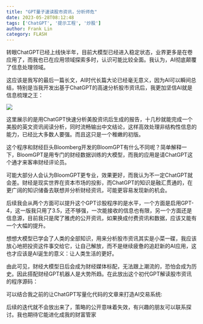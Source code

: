 ```yaml
---
title: "GPT量子速读股市资讯，分析师危"
date: 2023-05-28T08:12:48
tags: ['ChatGPT', '提示工程', '炒股']
author: Frank Lin
category: FLASH
---
```


转眼ChatGPT已经上线快半年，目前大模型已经进入稳定状态，业界更多是在卷应用了，而我也已在应用领域探索多时，认识可能比较全面。我认为，AI彻底颠覆了信息处理领域。

这应该是我写的最后一篇长文，AI时代长篇大论已经毫无意义，因为AI可以瞬间总结，特别是当我开发出基于ChatGPT的高速分析股市资讯后，我更加坚信AI就是信息梳理之王：

![](https://pic3.zhimg.com/v2-ef6470340f0ccd28b6f0b742be043bb6_b.jpg)

这里展示的是用ChatGPT快速分析美股资讯后生成的报告，十几秒就能完成一个美股的英文资讯阅读分析，同时流畅输出中文结论，这样高效处理非结构性信息的能力，已经比大多数人要强。而且这只是一个稚嫩的初版。

这个程序和财经巨头Bloomberg开发的BloomGPT有什么不同呢？简单解释一下，BloomGPT是用专门的财经数据训练的大模型，而我的应用是请ChatGPT这个通才来客串财经评论员。

可能大部分人会认为BloomGPT更专业，效果更好，而我认为不一定ChatGPT就会差。财经是现实世界在资本市场的投影，而ChatGPT的知识是融汇贯通的，在更广阔的知识储备去联想并分析财经资讯，可能更容易发现新的机会。

后续我会从两个方面可以提升这个GPT诊股程序的是水平，一个方面是启用GPT-4，这一版我只用了3.5，还不够强，一次能接收的信息也有限，另一个方面还是信息源，目前我只是爬了雅虎的公开资讯，如果换成付费资讯和数据，应该又能有一个大幅的提升。

想想大模型已学会了人类的全部知识，用来分析股市资讯其实是小菜一碟，我应该放心地把投资这件事交给它，让自己解放，而不是继续疲惫的追赶新的AI应用，这也才应该是AI诞生的意义：让人类生活的更好。

由此可见，财经大模型日后会成为财经媒体标配，无法跟上潮流的，恐怕会成为历史。因此搭配财经GPT机器人是大势所趋。在此放出这个初代GPT解读股市资讯的程序源码：

可以结合我之前的让ChatGPT写量化代码的文章来打造AI交易系统:

后续的迭代就不会放出来了，策略的公开意味着失效，有兴趣的朋友可以联系探讨。我也期待它能进化成我的财富管家